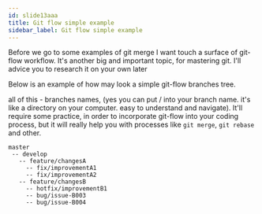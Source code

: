 ```yaml
---
id: slide13aaa
title: Git flow simple example
sidebar_label: Git flow simple example
---
```


Before we go to some examples of git merge I want touch a surface of git-flow workflow.
It's another big and important topic, for mastering git.
I'll advice you to research it on your own later


Below is an example of how may look a simple git-flow branches tree.

all of this - branches names, (yes you can put / into your branch name. it's like a directory on your computer. easy to understand and navigate).
It'll require some practice, in order to incorporate git-flow into your coding process, but it will really help you with processes like `git merge`, `git rebase` and other.

```
master
 -- develop
   -- feature/changesA
     -- fix/improvementA1
     -- fix/improvementA2
   -- feature/changesB
     -- hotfix/improvementB1
     -- bug/issue-B003
     -- bug/issue-B004     
```
